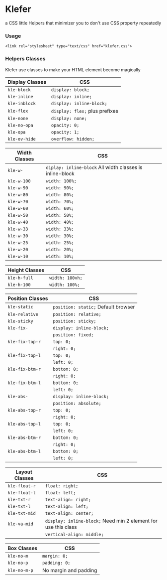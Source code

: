 # Klefer

a CSS little Helpers that minimizer you to don't use CSS property repeatedly

### Usage

`<link rel="stylesheet" type="text/css" href="klefer.css">`

### Helpers Classes

Klefer use classes to make your HTML element become magically

| Display Classes | CSS |
| --- | --- |
| `kle-block` | `display: block;` |
| `kle-inline` | `display: inline;` |
| `kle-inblock` | `display: inline-block;` |
| `kle-flex` | `display: flex;` plus prefixes |
| `kle-none` | `display: none;` |
| `kle-no-opa` | `opacity: 0;` |
| `kle-opa` | `opacity: 1;` |
| `kle-ov-hide` | `overflow: hidden;` |

| Width Classes | CSS |
| --- | --- |
| `kle-w-` | `diplay: inline-block` All width classes is inline-block |
| `kle-w-100` | `width: 100%;` |
| `kle-w-90` | `width: 90%;` |
| `kle-w-80` | `width: 80%;` |
| `kle-w-70` | `width: 70%;` |
| `kle-w-60` | `width: 60%;` |
| `kle-w-50` | `width: 50%;` |
| `kle-w-40` | `width: 40%;` |
| `kle-w-33` | `width: 33%;` |
| `kle-w-30` | `width: 30%;` |
| `kle-w-25` | `width: 25%;` |
| `kle-w-20` | `width: 20%;` |
| `kle-w-10` | `width: 10%;` |

| Height Classes | CSS |
| --- | --- |
| `kle-h-full` | `width: 100vh;` |
| `kle-h-100` | `width: 100%;` |

| Position Classes | CSS |
| --- | --- |
| `kle-static` | `position: static;` Default browser |
| `kle-relative` | `position: relative;` |
| `kle-sticky` | `position: sticky;` |
| `kle-fix-` | `display: inline-block;` |
|  | `position: fixed;` |
| `kle-fix-top-r` | `top: 0;` |
|  | `right: 0;` |
| `kle-fix-top-l` | `top: 0;` |
|  | `left: 0;` |
| `kle-fix-btm-r` | `bottom: 0;` |
|  | `right: 0;` |
| `kle-fix-btm-l` | `bottom: 0;` |
|  | `left: 0;` |
| `kle-abs-` | `display: inline-block;` |
|  | `position: absolute;` |
| `kle-abs-top-r` | `top: 0;` |
|  | `right: 0;` |
| `kle-abs-top-l` | `top: 0;` |
|  | `left: 0;` |
| `kle-abs-btm-r` | `bottom: 0;` |
|  | `right: 0;` |
| `kle-abs-btm-l` | `bottom: 0;` |
|  | `left: 0;` |

| Layout Classes | CSS |
| --- | --- |
| `kle-float-r` | `float: right;` |
| `kle-float-l` | `float: left;` |
| `kle-txt-r` | `text-align: right;` |
| `kle-txt-l` | `text-align: left;` |
| `kle-txt-mid` | `text-align: center;` |
| `kle-va-mid` | `display: inline-block;` Need min 2 element for use this class |
|  | `vertical-align: middle;` |

| Box Classes | CSS |
| --- | --- |
| `kle-no-m` | `margin: 0;` |
| `kle-no-p` | `padding: 0;` |
| `kle-no-m-p` | No margin and padding |
